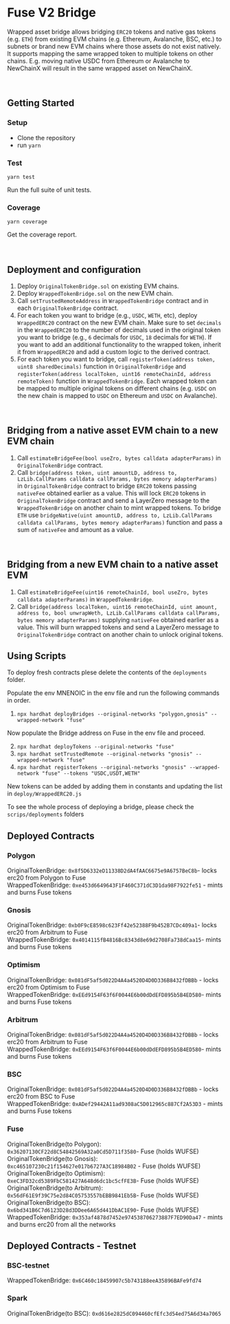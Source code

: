 
# Fuse V2 Bridge

Wrapped asset bridge allows bridging `ERC20` tokens and native gas tokens (e.g. `ETH`) from existing EVM chains (e.g. Ethereum, Avalanche, BSC, etc.) to subnets or brand new EVM chains where those assets do not exist natively. It supports mapping the same wrapped token to multiple tokens on other chains. E.g. moving native USDC from Ethereum or Avalanche to NewChainX will result in the same wrapped asset on NewChainX.

<br>

## Getting Started

### Setup

- Clone the repository
- run `yarn`

### Test

`yarn test`

Run the full suite of unit tests.

### Coverage

`yarn coverage`

Get the coverage report.

<br>

## Deployment and configuration

1. Deploy `OriginalTokenBridge.sol` on existing EVM chains.
2. Deploy `WrappedTokenBridge.sol` on the new EVM chain.
3. Call `setTrustedRemoteAddress` in `WrappedTokenBridge` contract and in each `OriginalTokenBridge` contract.
4. For each token you want to bridge (e.g., `USDC`, `WETH`, etc), deploy `WrappedERC20` contract on the new EVM chain. Make sure to set `decimals` in the `WrappedERC20` to the number of decimals used in the original token you want to bridge (e.g., `6` decimals for `USDC`, `18` decimals for `WETH`). If you want to add an additional functionality to the wrapped token, inherit it from `WrappedERC20` and add a custom logic to the derived contract.
5. For each token you want to bridge, call `registerToken(address token, uint8 sharedDecimals)` function in `OriginalTokenBridge` and `registerToken(address localToken, uint16 remoteChainId, address remoteToken)` function in `WrappedTokenBridge`. Each wrapped token can be mapped to multiple original tokens on different chains (e.g. `USDC` on the new chain is mapped to `USDC` on Ethereum and `USDC` on Avalanche).

<br>

## Bridging from a native asset EVM chain to a new EVM chain

1. Call `estimateBridgeFee(bool useZro, bytes calldata adapterParams)` in `OriginalTokenBridge` contract.
2. Call `bridge(address token, uint amountLD, address to, LzLib.CallParams calldata callParams, bytes memory adapterParams)` in `OriginalTokenBridge` contract to bridge `ERC20` tokens passing `nativeFee` obtained earlier as a value. This will lock `ERC20` tokens in `OriginalTokenBridge` contract and send a LayerZero message to the `WrappedTokenBridge` on another chain to mint wrapped tokens. To bridge `ETH` use `bridgeNative(uint amountLD, address to, LzLib.CallParams calldata callParams, bytes memory adapterParams)` function and pass a sum of `nativeFee` and amount as a value.

</br>

## Bridging from a new EVM chain to a native asset EVM
1. Call `estimateBridgeFee(uint16 remoteChainId, bool useZro, bytes calldata adapterParams)` in `WrappedTokenBridge`.
2. Call `bridge(address localToken, uint16 remoteChainId, uint amount, address to, bool unwrapWeth, LzLib.CallParams calldata callParams, bytes memory adapterParams)` supplying `nativeFee` obtained earlier as a value. This will burn wrapped tokens and send a LayerZero message to `OriginalTokenBridge` contract on another chain to unlock original tokens.

## Using Scripts

To deploy fresh contracts plese delete the contents of the `deployments` folder.

Populate the env MNENOIC in the env file and run the following commands in order.


1. `npx hardhat deployBridges --original-networks "polygon,gnosis" --wrapped-network "fuse"`

Now populate the Bridge address on Fuse in the env file and proceed.

2. `npx hardhat deployTokens --original-networks "fuse"`
3. `npx hardhat setTrustedRemote --original-networks "gnosis" --wrapped-network "fuse"`
4. `npx hardhat registerTokens --original-networks "gnosis" --wrapped-network "fuse" --tokens "USDC,USDT,WETH"`

New tokens can be added by adding them in constants and updating the list in `deploy/WrappedERC20.js`

To see the whole process of deploying a bridge, please check the `scrips/deployments` folders

## Deployed Contracts

### Polygon
OriginalTokenBridge: `0x8f5D6332eD11338D2dA4fAAC6675e9A6757BeC8b`- locks erc20 from Polygon to Fuse<br>
WrappedTokenBridge: `0xe453d6649643F1F460C371dC3D1da98F7922fe51` - mints and burns Fuse tokens<br>

### Gnosis
OriginalTokenBridge: `0xb0F9cE8598c623Ff42e52388F9b452B7CDc409a1`- locks erc20 from Arbitrum to Fuse<br>
WrappedTokenBridge: `0x4014115fB4816Bc8343d8e69d2708Fa738dCaa15`- mints and burns Fuse tokens<br>

### Optimism
OriginalTokenBridge: `0x081dF5af5d022D4A4a4520D4D0D336B8432fDBBb` - locks erc20 from Optimism to Fuse<br>
WrappedTokenBridge: `0xEEd9154F63f6F0044E6b00dDdEFD895b5B4ED580`- mints and burns Fuse tokens<br>

### Arbitrum
OriginalTokenBridge: `0x081dF5af5d022D4A4a4520D4D0D336B8432fDBBb` - locks erc20 from Arbitrum to Fuse<br>
WrappedTokenBridge: `0xEEd9154F63f6F0044E6b00dDdEFD895b5B4ED580`- mints and burns Fuse tokens<br>

### BSC
OriginalTokenBridge: `0x081dF5af5d022D4A4a4520D4D0D336B8432fDBBb` - locks erc20 from BSC to Fuse<br>
WrappedTokenBridge: `0xADef29442A11ad9308aC5D012965c887Cf2A53D3` - mints and burns Fuse tokens<br>

### Fuse
OriginalTokenBridge(to Polygon): `0x36207130CF22d8C54842569A32a0Cd5D711f3580`- Fuse (holds WUFSE) <br> 
OriginalTokenBridge(to Gnosis): `0xc465107230c21f154627e017b6727A3C18984B02` - Fuse (holds WUFSE) <br>
OriginalTokenBridge(to Optimism): `0xeC3FD32cd5389FbC581427A648d6dc1bc5cfFE3B`- Fuse (holds WUFSE) <br>
OriginalTokenBridge(to Arbitrum): `0x56dF61E9f39C75e2d84C05753557bEBB9841Eb5B`- Fuse (holds WUFSE) <br>
OriginalTokenBridge(to BSC): `0x6bd341B6C7d6123D28d3DDee6A65d441DbAC1E90`- Fuse (holds WUFSE) <br>
WrappedTokenBridge: `0x353af4878d7452e974538706273887F7ED90Da47` - mints and burns erc20 from all the networks
<br> 

## Deployed Contracts - Testnet

### BSC-testnet
WrappedTokenBridge: `0x6C460c18459907c5b743188eeA35896BAFe9fd74`<br>

### Spark
OriginalTokenBridge(to BSC): `0xd616e2825dC094460cfEfc3d54ed75A6d34a7065`<br>
